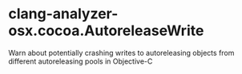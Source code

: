 clang-analyzer-osx.cocoa.AutoreleaseWrite
=========================================

Warn about potentially crashing writes to autoreleasing objects from
different autoreleasing pools in Objective-C
